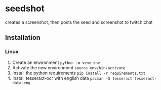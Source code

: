 # seedshot

creates a screenshot, then posts the seed and screenshot to twitch chat

## Installation
### Linux
1. Create an environment `python -m venv env`
1. Activate the new environment `source env/bin/activate`
1. Install the python requirements `pip install -r requirements.txt`
1. Install tesseract-ocr with english data `pacman -S tesseract tesseract-data-eng`
